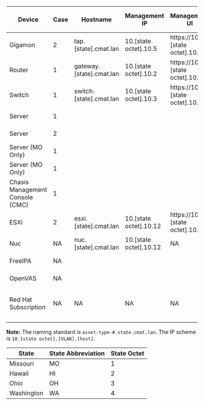 | Device                          | Case | Hostname                 | Management IP          | Management UI                  | Out of Band Management (iDRAC) | Default Username | Default Passphrase | Current Username | Current Passphrase | Note                               |
|---------------------------------|------|--------------------------|------------------------|--------------------------------|--------------------------------|------------------|--------------------|------------------|--------------------|------------------------------------|
| Gigamon                         | 2    | tap.[state].cmat.lan     | 10.[state octet].10.5  | https://10.[state octet].10.5  | NA                             | admin            | admin123A!         | admin            | CYBERadmin1234!@#$ |                                    |
| Router                          | 1    | gateway.[state].cmat.lan | 10.[state octet].10.2  | https://10.[state octet].10.2  | NA                             | username1        | password1          | admin            | CYBERadmin1234!@#$ | DNS                                |
| Switch                          | 1    | switch.[state].cmat.lan  | 10.[state octet].10.3  | https://10.[state octet].10.3  | NA                             | NA               | NA                 | NA               | CYBERadmin1234!@#$ | NTP / DHCP                         |
| Server                          | 1    |                          |                        |                                | 10.[state octet].10.6          | NA               |                    |                  |                    |                                    |
| Server                          | 2    |                          |                        |                                | 10.[state octet].10.7          | NA               |                    |                  |                    |                                    |
| Server (MO Only)                | 1    |                          |                        |                                | 10.[state octet].10.8          | NA               |                    |                  |                    |                                    |
| Server (MO Only)                | 1    |                          |                        |                                | 10.[state octet].10.9          | NA               |                    |                  |                    |                                    |
| Chasis Management Console (CMC) | 1    |                          |                        |                                | 10.[state octet].10.10         | root             | calvin             | root             | CYBERadmin1234!@#$ |                                    |
| ESXi                            | 2    | esxi.[state].cmat.lan    | 10.[state octet].10.12 | https://10.[state octet].10.12 | 10.[state octet].10.11         | root             | NA                 | root             | CYBERadmin1234!@#$ |                                    |
| Nuc                             | NA   | nuc.[state].cmat.lan     | 10.[state octet].10.12 | NA                             | NA                             | NA               | NA                 | admin            | CYBERadmin1234!@#$ |                                    |
| FreeIPA                         | NA   |                          |                        |                                | 10.[state octet].10.13         | NA               |                    |                  |                    |                                    |
| OpenVAS                         | NA   |                          |                        |                                | 10.[state octet].20.2          |                  |                    |                  |                    |                                    |
| Red Hat Subscription            | NA   | NA                       | NA                     | NA                             | NA                             | cmtadmin         | 26093Pinz!         | NA               | NA                 | Red Hat Subscription Manager Creds |
|                                 |      |                          |                        |                                |                                |                  |                    |                  |                    |                                    |

**Note:** The naming standard is `asset-type-#.state.cmat.lan`. The IP scheme is `10.[state octet].[VLAN].[host]`.  

| State      |  State Abbreviation   | State Octet |
|------------|-----------------------|-------------|
| Missouri   | MO                    | 1           |
| Hawaii     | HI                    | 2           |
| Ohio       | OH                    | 3           |
| Washington | WA                    | 4           |
